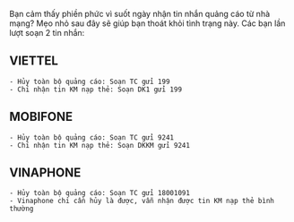 Bạn cảm thấy phiền phức vì suốt ngày nhận tin nhắn quảng cáo từ nhà mạng? Mẹo nhỏ sau đây sẽ giúp bạn thoát khỏi tình trạng này.
Các bạn lần lượt soạn 2 tin nhắn:
##	VIETTEL
	- Hủy toàn bộ quảng cáo: Soạn TC gửi 199
	- Chỉ nhận tin KM nạp thẻ: Soạn DK1 gửi 199
##	MOBIFONE
	- Hủy toàn bộ quảng cáo: Soạn TC gửi 9241
	- Chỉ nhận tin KM nạp thẻ: Soạn DKKM gửi 9241
## VINAPHONE
	- Hủy toàn bộ quảng cáo: Soạn TC gửi 18001091
	- Vinaphone chỉ cần hủy là được, vẫn nhận được tin KM nạp thẻ bình thường